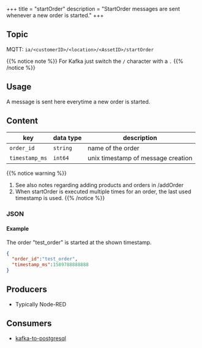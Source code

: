 +++
title = "startOrder"
description = "StartOrder messages are sent whenever a new order is started."
+++

## Topic

MQTT: ``ia/<customerID>/<location>/<AssetID>/startOrder``

{{% notice note %}}
For Kafka just switch the `/` character with a `.`
{{% /notice %}}

## Usage

A message is sent here everytime a new order is started.

## Content

| key            | data type | description                        |
|----------------|-----------|------------------------------------|
| `order_id`     | `string`  | name of the order                  |
| `timestamp_ms` | `int64`   | unix timestamp of message creation |

{{% notice warning %}}
1. See also notes regarding adding products and orders in /addOrder
2. When startOrder is executed multiple times for an order, the last used timestamp is used.
{{% /notice %}}


### JSON

#### Example

The order "test_order" is started at the shown timestamp.

```json
{
  "order_id":"test_order",
  "timestamp_ms":1589788888888
}
```
<!---
#### Schema

```json
{
    "$schema": "http://json-schema.org/draft/2019-09/schema",
    "$id": "https://learn.umh.app/content/docs/architecture/datamodel/messages/scrapCount.json",
    "type": "object",
    "default": {},
    "title": "Root Schema",
    "required": [
        "product_id",
        "time_per_unit_in_seconds"
    ],
    "properties": {
        "product_id": {
          "type": "string",
          "default": "",
          "title": "The product id to be produced"
        },
        "time_per_unit_in_seconds": {
          "type": "number",
          "default": 0.0,
          "minimum": 0,
          "title": "The time it takes to produce one unit of the product"
        }
    },
    "examples": [
        {
            "product_id": "Beilinger 30x15",
            "time_per_unit_in_seconds": "0.2"
        },
        {
            "product_id": "Test product",
            "time_per_unit_in_seconds": "10"
        }
    ]
}
```
-->

## Producers

- Typically Node-RED

## Consumers

- [kafka-to-postgresql](/docs/architecture/microservices/core/kafka-to-postgresql)
